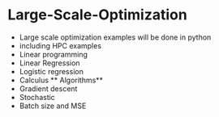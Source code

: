 # Large-Scale-Optimization

* Large scale optimization examples will be done in python
* including HPC examples
* Linear programming
* Linear Regression
* Logistic regression
* Calculus
** Algorithms**
* Gradient descent
* Stochastic
* Batch size and MSE
